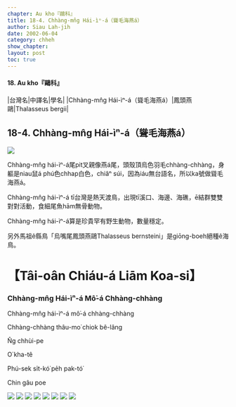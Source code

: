 ```yaml
---
chapter: Au kho『鷗科』
title: 18-4. Chhàng-mn̂g Hái-ìⁿ-á（聳毛海燕á）
author: Siau Lah-jih
date: 2002-06-04
category: chheh
show_chapter: 
layout: post
toc: true
---
```


#### 18. Au kho『鷗科』


|台灣名|中譯名|學名|
|Chhàng-mn̂g Hái-ìⁿ-á（聳毛海燕á）|鳳頭燕鷗|Thalasseus bergii|


## 18-4. Chhàng-mn̂g Hái-ìⁿ-á（聳毛海燕á）


![](../too5/18/18-4-1.聳毛海燕á.jpg)


Chhàng-mn̂g hái-ìⁿ-á尾pit叉親像燕á尾，頭殼頂烏色羽毛chhàng-chhàng，身軀是niau鼠á phú色chhap白色，chiâⁿ súi，因為iáu無台語名，所以ka號做聳毛海燕á。

Chhàng-mn̂g hái-ìⁿ-á tī台灣是熱天渡鳥，出現tī溪口、海邊、海礁，ē結群雙雙對對活動，食細尾魚hām無骨動物。

Chhàng-mn̂g hái-ìⁿ-á算是珍貴罕有野生動物，數量穩定。

另外馬祖ê縣鳥「烏嘴尾鳳頭燕鷗Thalasseus bernsteini」是giōng-boeh絕種ê海鳥。



# 【Tâi-oân Chiáu-á Liām Koa-si】

### **Chhàng-mn̂g Hái-ìⁿ-á Mô͘-á Chhàng-chhàng**

Chhàng-mn̂g hái-ìⁿ-á mô͘-á chhàng-chhàng

Chhàng-chhàng thâu-mo͘ chiok bê-lâng

N̂g chhùi-pe

O͘ kha-tê

Phú-sek si̍t-kó͘ pe̍h pak-tó͘

Chin gâu poe


![](../too5/18/18-4-2.聳毛海燕á.jpg)
![](../too5/18/18-4-7.聳毛海燕á.jpg)
![](../too5/18/18-4-6.聳毛海燕á.jpg)
![](../too5/18/18-4-4.聳毛海燕á.jpg)
![](../too5/18/18-4-5.聳毛海燕á.jpg)
![](../too5/18/18-4-3.聳毛海燕á.jpg)
![](../too5/18/18-4-8.聳毛海燕á.jpg)
![](../too5/18/18-4-9.聳毛海燕á.jpg)


